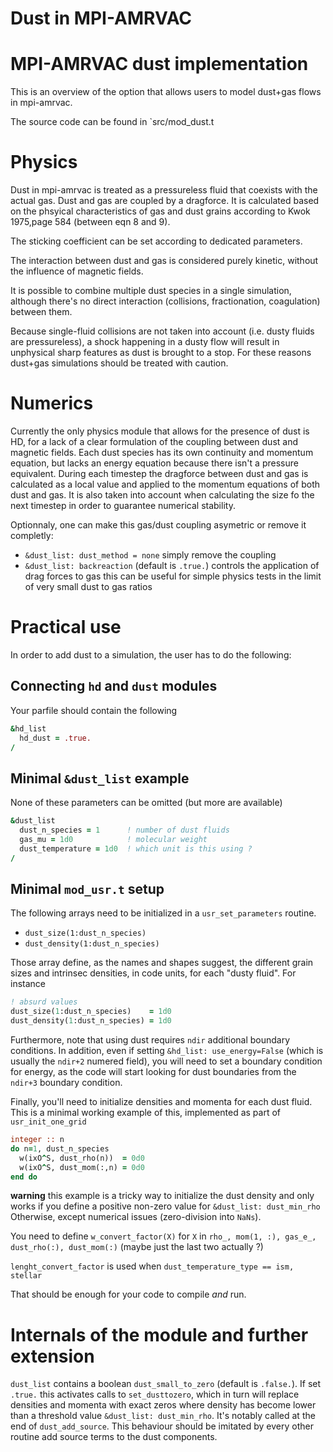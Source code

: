 # Dust in MPI-AMRVAC

# MPI-AMRVAC dust implementation

This is an overview of the option that allows users to model dust+gas
flows in mpi-amrvac.

The source code can be found in `src/mod_dust.t
# Physics

Dust in mpi-amrvac is treated as a pressureless fluid that coexists
with the actual gas. Dust and gas are coupled by a dragforce. It is
calculated based on the phsyical characteristics of gas and dust
grains according to Kwok 1975,page 584 (between eqn 8 and 9).

The sticking coefficient can be set according to dedicated parameters.

The interaction between dust and gas is considered purely kinetic,
without the influence of magnetic fields.

It is possible to combine multiple dust species in a single
simulation, although there's no direct interaction (collisions,
fractionation, coagulation) between them.

Because single-fluid collisions are not taken into account (i.e. dusty
fluids are pressureless), a shock happening in a dusty flow will
result in unphysical sharp features as dust is brought to a stop.  For
these reasons dust+gas simulations should be treated with caution.

# Numerics

Currently the only physics module that allows for the presence of dust
is HD, for a lack of a clear formulation of the coupling between dust
and magnetic fields. Each dust species has its own continuity and
momentum equation, but lacks an energy equation because there isn't a
pressure equivalent.  During each timestep the dragforce between dust
and gas is calculated as a local value and applied to the momentum
equations of both dust and gas. It is also taken into account when
calculating the size fo the next timestep in order to guarantee
numerical stability.

Optionnaly, one can make this gas/dust coupling asymetric or remove it
completly:

- `&dust_list: dust_method = none` simply remove the coupling
- `&dust_list: backreaction` (default is `.true.`) controls the
  application of drag forces to gas this can be useful for simple
  physics tests in the limit of very small dust to gas ratios


# Practical use

In order to add dust to a simulation, the user has to do the following:

## Connecting `hd` and `dust` modules

Your parfile should contain the following

```fortran
&hd_list
  hd_dust = .true.
/
```

## Minimal `&dust_list` example

None of these parameters can be omitted (but more are available)

```fortran
&dust_list
  dust_n_species = 1      ! number of dust fluids
  gas_mu = 1d0            ! molecular weight
  dust_temperature = 1d0  ! which unit is this using ?
/
```

## Minimal `mod_usr.t` setup

The following arrays need to be initialized in a `usr_set_parameters`
routine.
- `dust_size(1:dust_n_species)`
- `dust_density(1:dust_n_species)`

Those array define, as the names and shapes suggest, the different
grain sizes and intrinsec densities, in code units, for each "dusty
fluid". For instance

```fortran
! absurd values
dust_size(1:dust_n_species)    = 1d0
dust_density(1:dust_n_species) = 1d0
```

Furthermore, note that using dust requires `ndir` additional boundary
conditions. In addition, even if setting `&hd_list: use_energy=False`
(which is usually the `ndir+2` numered field), you will need to set a
boundary condition for energy, as the code will start looking for dust
boundaries from the `ndir+3` boundary condition.


Finally, you'll need to initialize densities and momenta for each dust
fluid.  This is a minimal working example of this, implemented as part
of `usr_init_one_grid`

```fortran
integer :: n
do n=1, dust_n_species
  w(ixO^S, dust_rho(n))  = 0d0
  w(ixO^S, dust_mom(:,n) = 0d0
end do
```

**warning** this example is a tricky way to initialize the dust
density and only works if you define a positive non-zero value for
`&dust_list: dust_min_rho` Otherwise, except numerical issues
(zero-division into `NaNs`).

You need to define `w_convert_factor(X)` for `X` in `rho_, mom(1, :),
gas_e_, dust_rho(:), dust_mom(:)` (maybe just the last two actually ?)

`lenght_convert_factor` is used when `dust_temperature_type == ism,
stellar`

That should be enough for your code to compile *and* run.


# Internals of the module and further extension

`dust_list` contains a boolean `dust_small_to_zero` (default is
`.false.`).  If set `.true.` this activates calls to `set_dusttozero`,
which in turn will replace densities and momenta with exact zeros
where density has become lower than a threshold value `&dust_list:
dust_min_rho`.  It's notably called at the end of `dust_add_source`.
This behaviour should be imitated by every other routine add source
terms to the dust components.
